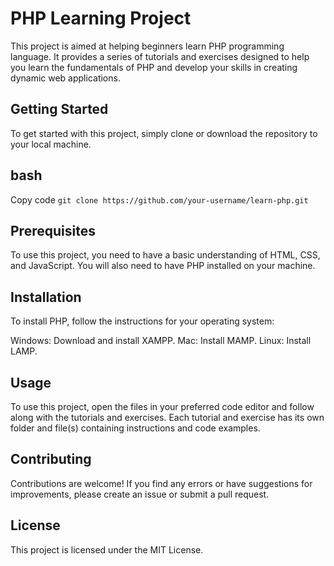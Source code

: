 # PHP Learning Project
This project is aimed at helping beginners learn PHP programming language. It provides a series of tutorials and exercises designed to help you learn the fundamentals of PHP and develop your skills in creating dynamic web applications.

## Getting Started
To get started with this project, simply clone or download the repository to your local machine.

## bash
Copy code
`git clone https://github.com/your-username/learn-php.git`

## Prerequisites
To use this project, you need to have a basic understanding of HTML, CSS, and JavaScript. You will also need to have PHP installed on your machine.

## Installation
To install PHP, follow the instructions for your operating system:

Windows: Download and install XAMPP.
Mac: Install MAMP.
Linux: Install LAMP.

## Usage
To use this project, open the files in your preferred code editor and follow along with the tutorials and exercises. Each tutorial and exercise has its own folder and file(s) containing instructions and code examples.

## Contributing
Contributions are welcome! If you find any errors or have suggestions for improvements, please create an issue or submit a pull request.

## License
This project is licensed under the MIT License.
